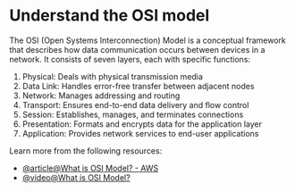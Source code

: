 # Understand the OSI model

The OSI (Open Systems Interconnection) Model is a conceptual framework that describes how data communication occurs between devices in a network. It consists of seven layers, each with specific functions:

1. Physical: Deals with physical transmission media
2. Data Link: Handles error-free transfer between adjacent nodes
3. Network: Manages addressing and routing
4. Transport: Ensures end-to-end data delivery and flow control
5. Session: Establishes, manages, and terminates connections
6. Presentation: Formats and encrypts data for the application layer
7. Application: Provides network services to end-user applications

Learn more from the following resources:

- [@article@What is OSI Model? - AWS](https://aws.amazon.com/what-is/osi-model/)
- [@video@What is OSI Model?](https://www.youtube.com/watch?v=Ilk7UXzV_Qc)
